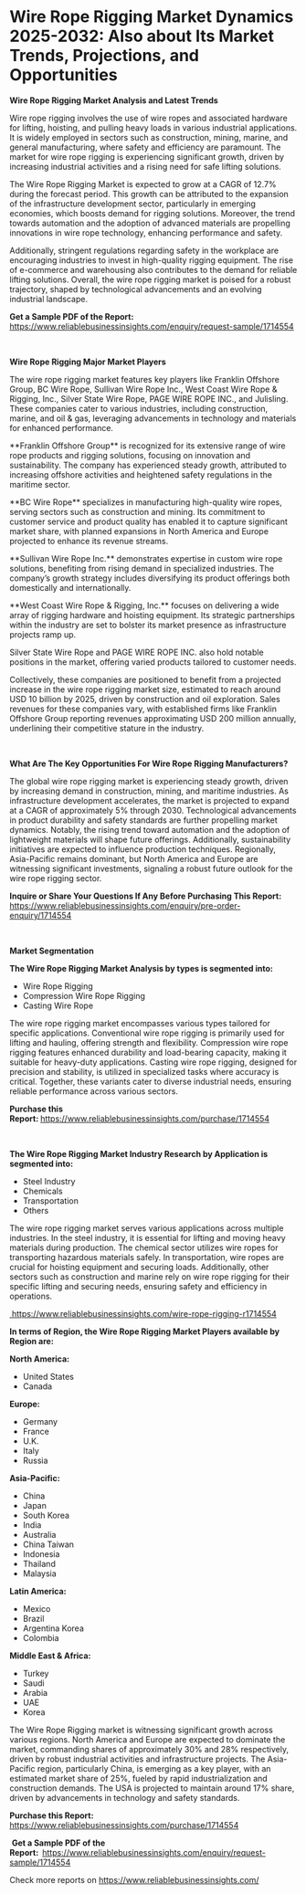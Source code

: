 <p><h1>Wire Rope Rigging Market Dynamics 2025-2032: Also about Its Market Trends, Projections, and Opportunities</h1></p><p><strong>Wire Rope Rigging Market Analysis and Latest Trends</strong></p>
<p><p>Wire rope rigging involves the use of wire ropes and associated hardware for lifting, hoisting, and pulling heavy loads in various industrial applications. It is widely employed in sectors such as construction, mining, marine, and general manufacturing, where safety and efficiency are paramount. The market for wire rope rigging is experiencing significant growth, driven by increasing industrial activities and a rising need for safe lifting solutions. </p><p>The Wire Rope Rigging Market is expected to grow at a CAGR of 12.7% during the forecast period. This growth can be attributed to the expansion of the infrastructure development sector, particularly in emerging economies, which boosts demand for rigging solutions. Moreover, the trend towards automation and the adoption of advanced materials are propelling innovations in wire rope technology, enhancing performance and safety. </p><p>Additionally, stringent regulations regarding safety in the workplace are encouraging industries to invest in high-quality rigging equipment. The rise of e-commerce and warehousing also contributes to the demand for reliable lifting solutions. Overall, the wire rope rigging market is poised for a robust trajectory, shaped by technological advancements and an evolving industrial landscape.</p></p>
<p><strong>Get a Sample PDF of the Report:&nbsp;</strong> <a href="https://www.reliablebusinessinsights.com/enquiry/request-sample/1714554?utm_campaign=2286&utm_medium=2&utm_source=Github&utm_content=ia&utm_term=19022025&utm_id=wire-rope-rigging">https://www.reliablebusinessinsights.com/enquiry/request-sample/1714554</a></p>
<p>&nbsp;</p>
<p><strong>Wire Rope Rigging Major Market Players</strong></p>
<p><p>The wire rope rigging market features key players like Franklin Offshore Group, BC Wire Rope, Sullivan Wire Rope Inc., West Coast Wire Rope & Rigging, Inc., Silver State Wire Rope, PAGE WIRE ROPE INC., and Julisling. These companies cater to various industries, including construction, marine, and oil & gas, leveraging advancements in technology and materials for enhanced performance.</p><p>**Franklin Offshore Group** is recognized for its extensive range of wire rope products and rigging solutions, focusing on innovation and sustainability. The company has experienced steady growth, attributed to increasing offshore activities and heightened safety regulations in the maritime sector.</p><p>**BC Wire Rope** specializes in manufacturing high-quality wire ropes, serving sectors such as construction and mining. Its commitment to customer service and product quality has enabled it to capture significant market share, with planned expansions in North America and Europe projected to enhance its revenue streams.</p><p>**Sullivan Wire Rope Inc.** demonstrates expertise in custom wire rope solutions, benefiting from rising demand in specialized industries. The company’s growth strategy includes diversifying its product offerings both domestically and internationally.</p><p>**West Coast Wire Rope & Rigging, Inc.** focuses on delivering a wide array of rigging hardware and hoisting equipment. Its strategic partnerships within the industry are set to bolster its market presence as infrastructure projects ramp up.</p><p>Silver State Wire Rope and PAGE WIRE ROPE INC. also hold notable positions in the market, offering varied products tailored to customer needs. </p><p>Collectively, these companies are positioned to benefit from a projected increase in the wire rope rigging market size, estimated to reach around USD 10 billion by 2025, driven by construction and oil exploration. Sales revenues for these companies vary, with established firms like Franklin Offshore Group reporting revenues approximating USD 200 million annually, underlining their competitive stature in the industry.</p></p>
<p>&nbsp;</p>
<p><strong>What Are The Key Opportunities For Wire Rope Rigging Manufacturers?</strong></p>
<p><p>The global wire rope rigging market is experiencing steady growth, driven by increasing demand in construction, mining, and maritime industries. As infrastructure development accelerates, the market is projected to expand at a CAGR of approximately 5% through 2030. Technological advancements in product durability and safety standards are further propelling market dynamics. Notably, the rising trend toward automation and the adoption of lightweight materials will shape future offerings. Additionally, sustainability initiatives are expected to influence production techniques. Regionally, Asia-Pacific remains dominant, but North America and Europe are witnessing significant investments, signaling a robust future outlook for the wire rope rigging sector.</p></p>
<p><strong>Inquire or Share Your Questions If Any Before Purchasing This Report:</strong> <a href="https://www.reliablebusinessinsights.com/enquiry/pre-order-enquiry/1714554?utm_campaign=2286&utm_medium=2&utm_source=Github&utm_content=ia&utm_term=19022025&utm_id=wire-rope-rigging">https://www.reliablebusinessinsights.com/enquiry/pre-order-enquiry/1714554</a></p>
<p>&nbsp;</p>
<p><strong>Market Segmentation</strong></p>
<p><strong>The Wire Rope Rigging Market Analysis by types is segmented into:</strong></p>
<p><ul><li>Wire Rope Rigging</li><li>Compression Wire Rope Rigging</li><li>Casting Wire Rope</li></ul></p>
<p><p>The wire rope rigging market encompasses various types tailored for specific applications. Conventional wire rope rigging is primarily used for lifting and hauling, offering strength and flexibility. Compression wire rope rigging features enhanced durability and load-bearing capacity, making it suitable for heavy-duty applications. Casting wire rope rigging, designed for precision and stability, is utilized in specialized tasks where accuracy is critical. Together, these variants cater to diverse industrial needs, ensuring reliable performance across various sectors.</p></p>
<p><strong>Purchase this Report:&nbsp;</strong><a href="https://www.reliablebusinessinsights.com/purchase/1714554?utm_campaign=2286&utm_medium=2&utm_source=Github&utm_content=ia&utm_term=19022025&utm_id=wire-rope-rigging">https://www.reliablebusinessinsights.com/purchase/1714554</a></p>
<p>&nbsp;</p>
<p><strong>The Wire Rope Rigging Market Industry Research by Application is segmented into:</strong></p>
<p><ul><li>Steel Industry</li><li>Chemicals</li><li>Transportation</li><li>Others</li></ul></p>
<p><p>The wire rope rigging market serves various applications across multiple industries. In the steel industry, it is essential for lifting and moving heavy materials during production. The chemical sector utilizes wire ropes for transporting hazardous materials safely. In transportation, wire ropes are crucial for hoisting equipment and securing loads. Additionally, other sectors such as construction and marine rely on wire rope rigging for their specific lifting and securing needs, ensuring safety and efficiency in operations.</p></p>
<p><a href="https://www.reliablebusinessinsights.com/wire-rope-rigging-r1714554?utm_campaign=2286&utm_medium=2&utm_source=Github&utm_content=ia&utm_term=19022025&utm_id=wire-rope-rigging">&nbsp;https://www.reliablebusinessinsights.com/wire-rope-rigging-r1714554</a></p>
<p><strong>In terms of Region, the Wire Rope Rigging Market Players available by Region are:</strong></p>
<p>
    <p> <strong> North America: </strong>
        <ul>
            <li>United States</li>
            <li>Canada</li>
        </ul>
        </p> 
    <p> <strong> Europe: </strong>
        <ul>
            <li>Germany</li>
            <li>France</li>
            <li>U.K.</li>
            <li>Italy</li>
            <li>Russia</li>
        </ul>
        </p> 
    <p> <strong> Asia-Pacific: </strong>
        <ul>
            <li>China</li>
            <li>Japan</li>
            <li>South Korea</li>
            <li>India</li>
            <li>Australia</li>
            <li>China Taiwan</li>
            <li>Indonesia</li>
            <li>Thailand</li>
            <li>Malaysia</li>
        </ul>
        </p> 
    <p> <strong> Latin America: </strong>
        <ul>
            <li>Mexico</li>
            <li>Brazil</li>
            <li>Argentina Korea</li>
            <li>Colombia</li>
        </ul>
        </p> 
    <p> <strong> Middle East & Africa: </strong>
        <ul>
            <li>Turkey</li>
            <li>Saudi</li>
            <li>Arabia</li>
            <li>UAE</li>
            <li>Korea</li>
        </ul>
    </p>
    </p>
<p><p>The Wire Rope Rigging market is witnessing significant growth across various regions. North America and Europe are expected to dominate the market, commanding shares of approximately 30% and 28% respectively, driven by robust industrial activities and infrastructure projects. The Asia-Pacific region, particularly China, is emerging as a key player, with an estimated market share of 25%, fueled by rapid industrialization and construction demands. The USA is projected to maintain around 17% share, driven by advancements in technology and safety standards.</p></p>
<p><strong>Purchase this Report: </strong><a href="https://www.reliablebusinessinsights.com/purchase/1714554?utm_campaign=2286&utm_medium=2&utm_source=Github&utm_content=ia&utm_term=19022025&utm_id=wire-rope-rigging">https://www.reliablebusinessinsights.com/purchase/1714554</a></p>
<p>&nbsp;<strong>Get a Sample PDF of the Report:&nbsp;&nbsp;</strong><a href="https://www.reliablebusinessinsights.com/enquiry/request-sample/1714554?utm_campaign=2286&utm_medium=2&utm_source=Github&utm_content=ia&utm_term=19022025&utm_id=wire-rope-rigging">https://www.reliablebusinessinsights.com/enquiry/request-sample/1714554</a></p>
<p><strong></strong></p>
<p>Check more reports on <a href="https://www.reliablebusinessinsights.com/?utm_campaign=2286&utm_medium=2&utm_source=Github&utm_content=ia&utm_term=19022025&utm_id=wire-rope-rigging">https://www.reliablebusinessinsights.com/</a></p>